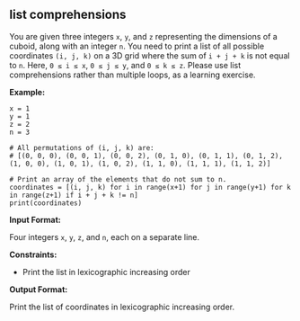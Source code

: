 <h2>list comprehensions</h2>

<p>You are given three integers <code>x</code>, <code>y</code>, and <code>z</code> representing the dimensions of a cuboid, along with an integer <code>n</code>. You need to print a list of all possible coordinates <code>(i, j, k)</code> on a 3D grid where the sum of <code>i + j + k</code> is not equal to <code>n</code>. Here, <code>0 ≤ i ≤ x</code>, <code>0 ≤ j ≤ y</code>, and <code>0 ≤ k ≤ z</code>. Please use list comprehensions rather than multiple loops, as a learning exercise.</p>

<p><strong>Example:</strong></p>

<pre><code>x = 1
y = 1
z = 2
n = 3

# All permutations of (i, j, k) are:
# [(0, 0, 0), (0, 0, 1), (0, 0, 2), (0, 1, 0), (0, 1, 1), (0, 1, 2), (1, 0, 0), (1, 0, 1), (1, 0, 2), (1, 1, 0), (1, 1, 1), (1, 1, 2)]

# Print an array of the elements that do not sum to n.
coordinates = [(i, j, k) for i in range(x+1) for j in range(y+1) for k in range(z+1) if i + j + k != n]
print(coordinates)
</code></pre>

<p><strong>Input Format:</strong></p>

<p>Four integers <code>x</code>, <code>y</code>, <code>z</code>, and <code>n</code>, each on a separate line.</p>

<p><strong>Constraints:</strong></p>

<ul>
<li>Print the list in lexicographic increasing order</li>
</ul>

<p><strong>Output Format:</strong></p>

<p>Print the list of coordinates in lexicographic increasing order.</p>
